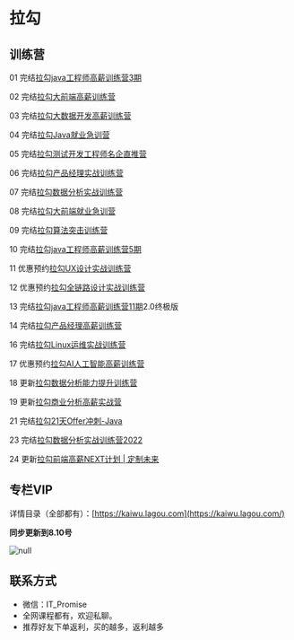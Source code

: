 # 拉勾

## 训练营

01 完结[拉勾java工程师高薪训练营3期](https://kaiwu.lagou.com/java_architect.html)

02 完结[拉勾大前端高薪训练营](https://kaiwu.lagou.com/fe_enhancement.html)

03 完结[拉勾大数据开发高薪训练营](https://kaiwu.lagou.com/data_enhancement.html)

04 完结[拉勾Java就业急训营](https://kaiwu.lagou.com/java_basic.html)

05 完结[拉勾测试开发工程师名企直推营](https://kaiwu.lagou.com/test_engineer.html)

06 完结[拉勾产品经理实战训练营](https://kaiwu.lagou.com/pm_essential.html)

07 完结[拉勾数据分析实战训练营](https://kaiwu.lagou.com/data_analysis.html)

08 完结[拉勾大前端就业急训营](https://kaiwu.lagou.com/fe_essential.html)

09 完结[拉勾算法突击训练营](https://kaiwu.lagou.com/suanfa.html)

10 完结[拉勾java工程师高薪训练营5期](https://kaiwu.lagou.com/java_architect.html)

11 优惠预约[拉勾UX设计实战训练营](https://kaiwu.lagou.com/ux_design.html)

12 优惠预约[拉勾全链路设计实战训练营](https://kaiwu.lagou.com/whole_link.html)

13 完结[拉勾java工程师高薪训练营11期](https://kaiwu.lagou.com/java_architect.html)2.0终极版

14 完结[拉勾产品经理高薪训练营](https://edu.lagou.com/growth/sem/pm__enhancement.html)

16 完结[拉勾Linux运维实战训练营](https://edu.lagou.com/growth/sem/operations.html)

17 优惠预约[拉勾AI人工智能高薪训练营](https://edu.lagou.com/growth/sem/AI.html)

18 更新[拉勾数据分析能力提升训练营](https://edu.lagou.com/growth/sem/analysis_promote.html)

19 更新[拉勾商业分析高薪实战营](https://www.yuque.com/office/yuque/0/2022/pdf/2675213/1645583479916-f56a7453-4537-4f3b-84db-332ab5275e35.pdf?from=https%3A%2F%2Fwww.yuque.com%2Fxiedaimala%2Ffile%2Fpic%2Fedit)

21 完结[拉勾21天Offer冲刺-Java](https://edu.lagou.com/kw/mocha/view/KYTVTXNG)

23 完结[拉勾数据分析实战训练营2022](https://kaiwu.lagou.com/data_analysis.html)

24 更新[拉勾前端高薪NEXT计划 | 定制未来](https://edu.lagou.com/growth/sem/fe-next.html)

## 专栏VIP

详情目录（全部都有）：[https://kaiwu.lagou.com](https://kaiwu.lagou.com/)

**同步更新到8.10号**

![null](http://leaaiv.cn/media/202207//1657012589.8744888.png)

## **联系方式**
-  微信：IT_Promise
-  全网课程都有，欢迎私聊。
-  推荐好友下单返利，买的越多，返利越多